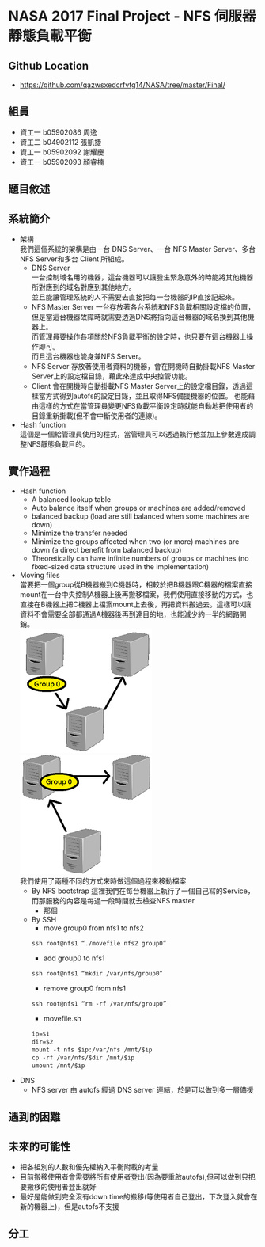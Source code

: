 # NASA 2017 Final Project - NFS 伺服器靜態負載平衡
## Github Location
* https://github.com/qazwsxedcrfvtg14/NASA/tree/master/Final/
## 組員
* 資工一 b05902086 周逸  
* 資工二 b04902112 張凱捷  
* 資工一 b05902092 謝耀慶  
* 資工一 b05902093 顏睿楠  
## 題目敘述
## 系統簡介
* 架構  
    我們這個系統的架構是由一台 DNS Server、一台 NFS Master Server、多台 NFS Server和多台 Client 所組成。
    * DNS Server  
        一台控制域名用的機器，這台機器可以讓發生緊急意外的時能將其他機器所對應到的域名對應到其他地方。  
        並且能讓管理系統的人不需要去直接把每一台機器的IP直接記起來。  
    * NFS Master Server
        一台存放著各台系統和NFS負載相關設定檔的位置，但是當這台機器故障時就需要透過DNS將指向這台機器的域名換到其他機器上。  
        而管理員要操作各項關於NFS負載平衡的設定時，也只要在這台機器上操作即可。  
        而且這台機器也能身兼NFS Server。
    * NFS Server
        存放著使用者資料的機器，會在開機時自動掛載NFS Master Server上的設定檔目錄，藉此來達成中央控管功能。
    * Client
        會在開機時自動掛載NFS Master Server上的設定檔目錄，透過這樣當方式得到autofs的設定目錄，並且取得NFS備援機器的位置。
        也能藉由這樣的方式在當管理員變更NFS負載平衡設定時就能自動地把使用者的目錄重新掛載(但不會中斷使用者的連線)。
* Hash function  
    這個是一個給管理員使用的程式，當管理員可以透過執行他並加上參數達成調整NFS靜態負載目的。  
## 實作過程
* Hash function
    * A balanced lookup table
    * Auto balance itself when groups or machines are added/removed
    * balanced backup (load are still balanced when some machines are down)
    * Minimize the transfer needed
    * Minimize the groups affected when two (or more) machines are down (a direct benefit from balanced backup)
    * Theoretically can have infinite numbers of groups or machines (no fixed-sized data structure used in the implementation)
* Moving files  
    當要把一個group從B機器搬到C機器時，相較於把B機器跟C機器的檔案直接mount在一台中央控制A機器上後再搬移檔案，我們使用直接移動的方式，也直接在B機器上把C機器上檔案mount上去後，再把資料搬過去。這樣可以讓資料不會需要全部都通過A機器後再到達目的地，也能減少約一半的網路開銷。  
    ![img](1.png)
    ![img](2.png)  
    我們使用了兩種不同的方式來時做這個過程來移動檔案  
    * By NFS bootstrap
        這裡我們在每台機器上執行了一個自己寫的Service，而那服務的內容是每過一段時間就去檢查NFS master
        * 那個
    * By SSH
        * move group0 from nfs1 to nfs2
        ```
        ssh root@nfs1 “./movefile nfs2 group0”
        ```
        * add group0 to nfs1
        ```
        ssh root@nfs1 “mkdir /var/nfs/group0”
        ```
        * remove group0 from nfs1
        ```
        ssh root@nfs1 “rm -rf /var/nfs/group0”
        ```
        * movefile.sh
        ```
        ip=$1
        dir=$2
        mount -t nfs $ip:/var/nfs /mnt/$ip
        cp -rf /var/nfs/$dir /mnt/$ip
        umount /mnt/$ip
        ```
* DNS
    * NFS server 由 autofs 經過 DNS server 連結，於是可以做到多一層備援
## 遇到的困難
## 未來的可能性
* 把各組別的人數和優先權納入平衡附載的考量
* 目前搬移使用者會需要將所有使用者登出(因為要重啟autofs),但可以做到只把要搬移的使用者登出就好
* 最好是能做到完全沒有down time的搬移(等使用者自己登出，下次登入就會在新的機器上)，但是autofs不支援
## 分工
 
 
 
 
